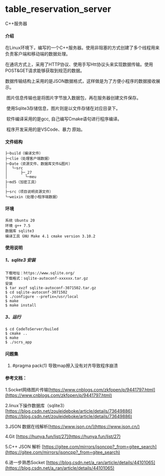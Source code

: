 # table_reservation_server
C++服务器

#### 介绍

​		在Linux环境下，编写的一个C++服务器。使用非阻塞的方式创建了多个线程用来负责客户端和移动端的数据处理。

​		在通讯方式上，采用了HTTP协议、使用手写Htt协议头来实现数据传输。使用POST&GET请求能够获取到规范的数据。

​		数据传输结构上采用的是JSON数据格式，这样做是为了方便小程序的数据接收展示。

​		图片信息传输也是将图片字节放入数据包，再在服务器创建文件保存。

​		使用Sqlite3存储信息，图片则是以文件存储在对应目录下。

​		软件编译采用的是gcc, 自己编写Cmake语句进行程序编译。

​		程序开发采用的是VSCode、暴力 原始。


#### 文件结构

```
├─build（编译文件）
├─clie（处理客户端数据）
├─Date（资源文件、数据库文件&图片）
│  └─src
│      ├─_27
│        └─meu
├─md5（加密工具）
│  
├─src（项目说明资源文件）
└─weixin（处理小程序端数据）
```

#### 环境

```
系统 Ubuntu 20
环境 g++ 7.5
数据库 sqlite3 
编译工具 GNU Make 4.1 cmake version 3.10.2
```

#### 使用说明

##### 1、sqlite3 安装

```
下载地址：https://www.sqlite.org/
下载格式：sqlite-autoconf-xxxxxx.tar.gz
安装
$ tar xvzf sqlite-autoconf-3071502.tar.gz
$ cd sqlite-autoconf-3071502
$ ./configure --prefix=/usr/local
$ make
$ make install
```

##### 3、运行

```
$ cd CodeToServer/builed
$ cmake ..
$ make
$ ./scrs_app
```

#### 问题集

1.  #pragma pack(1) 导致map擦入没有对齐导致程序崩溃


#### 参考文档：

  1.Socket网络图片传输[https://www.cnblogs.com/zkfopen/p/9441797.html](https://www.cnblogs.com/zkfopen/p/9441797.html)

  2.linux下操作数据库（sqlite3）[https://blog.csdn.net/zouleideboke/article/details/73649886](https://blog.csdn.net/zouleideboke/article/details/73649886)

  3.JSON 数据在线解析[https://www.json.cn/](https://www.json.cn/)

  4.Git [https://hunya.fun/list/27](https://hunya.fun/list/27)

  5.C++ JSON 解析 [https://gitee.com/mirrors/jsoncpp?_from=gitee_search](https://gitee.com/mirrors/jsoncpp?_from=gitee_search)

  6.进一步熟悉Socket [https://blog.csdn.net/a_ran/article/details/44101065](https://blog.csdn.net/a_ran/article/details/44101065)



